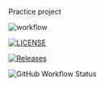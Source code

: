 Practice project

![workflow](https://github.com/OW784/devops/actions/workflows/main.yml/badge.svg)

[![LICENSE](https://img.shields.io/github/license/OW784/devops.svg?style=flat-square)](https://github.com/OW784/devops/blob/master/LICENSE)

[![Releases](https://img.shields.io/github/release/OW784/devops/all.svg?style=flat-square)](https://github.com/OW784/devops/releases)

![GitHub Workflow Status](https://img.shields.io/github/actions/workflow/status/OW784/devops/<workflow_file>.yml?branch=<branch>&style=flat-square)




